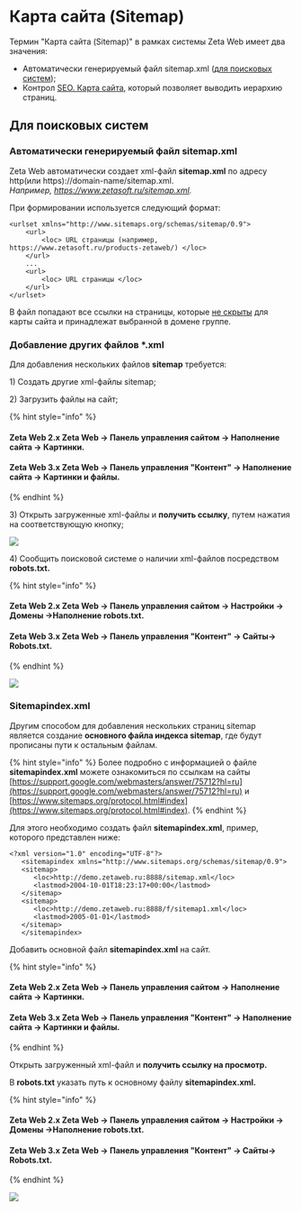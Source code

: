 # Карта сайта (Sitemap)

Термин "Карта сайта (Sitemap)" в рамках системы Zeta Web имеет два значения:

* Автоматически генерируемый файл sitemap.xml ([для поисковых систем](https://ru.wikipedia.org/wiki/Sitemaps));
* Контрол [SEO. Карта сайта](../../tekhnicheskaya-dokumentaciya/opisanie-kontrolov/5-seo/seo-karta-saita.md), который позволяет выводить иерархию страниц.

## Для поисковых систем

### Автоматически генерируемый файл sitemap.xml

Zeta Web автоматически создает xml-файл **sitemap.xml** по адресу http(или https)://domain-name/sitemap.xml.\
_Например, https://www.zetasoft.ru/sitemap.xml._

При формировании используется следующий формат:

```markup
<urlset xmlns="http://www.sitemaps.org/schemas/sitemap/0.9">
    <url>
        <loc> URL страницы (например, https://www.zetasoft.ru/products-zetaweb/) </loc>
    </url>
    ...
    <url>
        <loc> URL страницы </loc>
    </url>
</urlset>
```

В файл попадают все ссылки на страницы, которые [не скрыты](../menyu-karty-ssylki/dobavlenie-stranicy-v-kartu-saita.md#skryvat-ili-otobrazhat) для карты сайта и принадлежат выбранной в домене группе.

### Добавление других файлов \*.xml

Для добавления нескольких файлов **sitemap** требуется:

1\) Создать другие xml-файлы sitemap;

2\) Загрузить файлы на сайт;

{% hint style="info" %}
#### Zeta Web 2.x **Zeta Web → Панель управления сайтом → Наполнение сайта →** **Картинки.** 

#### **Zeta Web 3.x** **Zeta Web → Панель управления "Контент" → Наполнение сайта →** **Картинки и файлы.**
{% endhint %}

3\) Открыть загруженные xml-файлы и **получить ссылку**, путем нажатия на соответствующую кнопку;

![](<../../.gitbook/assets/image-11 (3).png>)

4\) Сообщить поисковой системе о наличии xml-файлов посредством **robots.txt.**&#x20;

{% hint style="info" %}
#### Zeta Web 2.x **Zeta Web → Панель управления сайтом → Наcтройки →** **Домены →Наполнение robots.txt.**

#### &#x20;**Zeta Web 3.x** **Zeta Web → Панель управления "Контент" → Сайты→ Robots.txt.**
{% endhint %}

![](<../../.gitbook/assets/image-6 (4).png>)

### **Sitemapindex.xml**

Другим способом для добавления нескольких страниц sitemap является создание **основного файла индекса sitemap**, где будут прописаны пути к остальным файлам.

{% hint style="info" %}
Более подробно с информацией о файле **sitemapindex.xml** можете ознакомиться по ссылкам на сайты [https://support.google.com/webmasters/answer/75712?hl=ru](https://support.google.com/webmasters/answer/75712?hl=ru) и [https://www.sitemaps.org/protocol.html#index](https://www.sitemaps.org/protocol.html#index).
{% endhint %}

Для этого необходимо создать файл **sitemapindex.xml**, пример, которого представлен ниже:

```
<?xml version="1.0" encoding="UTF-8"?>
   <sitemapindex xmlns="http://www.sitemaps.org/schemas/sitemap/0.9">
   <sitemap>
      <loc>http://demo.zetaweb.ru:8888/sitemap.xml</loc>
      <lastmod>2004-10-01T18:23:17+00:00</lastmod>
   </sitemap>
   <sitemap>
      <loc>http://demo.zetaweb.ru:8888/f/sitemap1.xml</loc>
      <lastmod>2005-01-01</lastmod>
   </sitemap>
   </sitemapindex>
```

Добавить основной файл **sitemapindex.xml** на сайт.&#x20;

{% hint style="info" %}
#### Zeta Web 2.x **Zeta Web → Панель управления сайтом → Наполнение сайта →** **Картинки.** 

#### **Zeta Web 3.x** **Zeta Web → Панель управления "Контент" → Наполнение сайта →** **Картинки и файлы.**
{% endhint %}

Открыть загруженный xml-файл и **получить ссылку на просмотр.**

В **robots.txt** указать путь к основному файлу **sitemapindex.xml.**

{% hint style="info" %}
#### Zeta Web 2.x **Zeta Web → Панель управления сайтом → Наcтройки →** **Домены →Наполнение robots.txt.** 

#### **Zeta Web 3.x** **Zeta Web → Панель управления "Контент" → Сайты→ Robots.txt.**
{% endhint %}

![](../../.gitbook/assets/image-2.png)
